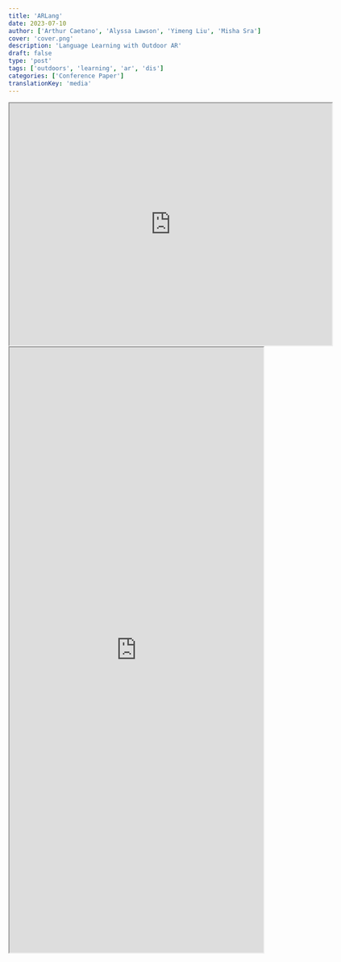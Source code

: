 ```yaml
---
title: 'ARLang'
date: 2023-07-10
author: ['Arthur Caetano', 'Alyssa Lawson', 'Yimeng Liu', 'Misha Sra']
cover: 'cover.png'
description: 'Language Learning with Outdoor AR'
draft: false
type: 'post'
tags: ['outdoors', 'learning', 'ar', 'dis']
categories: ['Conference Paper']
translationKey: 'media'
---
```

<iframe src="https://drive.google.com/file/d/1jfJMDfysq7Hda5I1t75wwnkcdpm72b-y/preview" width="640" height="480" allow="autoplay"></iframe>
<iframe  src='https://dl.acm.org/doi/fullHtml/10.1145/3563657.3596090' width='100%' height='1200px'></iframe>
